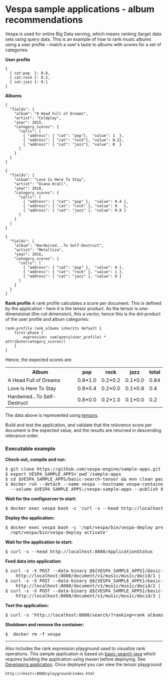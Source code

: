 <!-- Copyright 2017 Yahoo Holdings. Licensed under the terms of the Apache 2.0 license. See LICENSE in the project root. -->
# Vespa sample applications - album recommendations
Vespa is used for online Big Data serving, which means ranking (large) data sets using query data.
This is an example of how to rank music albums using a user profile -
match a user's taste to albums with scores for a set of categories:

**User profile**

    {
      { cat:pop  }: 0.8,
      { cat:rock }: 0.2,
      { cat:jazz }: 0.1
    }

 **Albums**

    {
      "fields": {
        "album": "A Head Full of Dreams",
        "artist": "Coldplay",
        "year": 2015,
        "category_scores": {
          "cells": [
            { "address": { "cat": "pop"},  "value": 1  },
            { "address": { "cat": "rock"}, "value": 0.2},
            { "address": { "cat": "jazz"}, "value": 0  }
          ]
        }
      }
    }

    {
      "fields": {
        "album": "Love Is Here To Stay",
        "artist": "Diana Krall",
        "year": 2018,
        "category_scores": {
          "cells": [
            { "address": { "cat": "pop" },  "value": 0.4 },
            { "address": { "cat": "rock" }, "value": 0   },
            { "address": { "cat": "jazz" }, "value": 0.8 }
          ]
        }
      }
    }

    {
      "fields": {
        "album": "Hardwired...To Self-Destruct",
        "artist": "Metallica",
        "year": 2016,
        "category_scores": {
          "cells": [
            { "address": { "cat": "pop" },  "value": 0 },
            { "address": { "cat": "rock" }, "value": 1 },
            { "address": { "cat": "jazz" }, "value": 0 }
          ]
        }
      }
    }

**Rank profile**
A rank profile calculates a score per document.
This is defined by the application - here it is the tensor product.
As the tensor is one-dimensional (the _cat_ dimension), this a vector,
hence this is the dot product of the user profile and album categories:

    rank-profile rank_albums inherits default {
        first-phase {
            expression: sum(query(user_profile) * attribute(category_scores))
        }
    }

Hence, the expected scores are:
<table>
<tr><th>Album</th>                                   <th>pop</th>     <th>rock</th>    <th>jazz</th>      <th>total</th></tr>
<tr><td>A Head Full of Dreams</td>         <td>0.8*1.0</td><td>0.2*0.2</td><td>0.1*0.0</td><td>0.84</td></tr>
<tr><td>Love Is Here To Stay</td>            <td>0.8*0.4</td><td>0.2*0.0</td><td>0.1*0.8</td><td>0.4</td></tr>
<tr><td>Hardwired...To Self-Destruct</td><td>0.8*0.0</td><td>0.2*1.0</td><td>0.1*0.0</td><td>0.2</td></tr>
</table>

The data above is represented using [tensors](http://docs.vespa.ai/documentation/tensor-intro.html).

Build and test the application, and validate that the _relevance_ score per document is the expected value,
and the results are returned in descending relevance order.


### Executable example
**Check-out, compile and run:**
<pre data-test="exec">
$ git clone https://github.com/vespa-engine/sample-apps.git
$ export VESPA_SAMPLE_APPS=`pwd`/sample-apps
$ cd $VESPA_SAMPLE_APPS/basic-search-tensor &amp;&amp; mvn clean package
$ docker run --detach --name vespa --hostname vespa-container --privileged \
  --volume $VESPA_SAMPLE_APPS:/vespa-sample-apps --publish 8080:8080 vespaengine/vespa
</pre>
**Wait for the configserver to start:**
<pre data-test="exec" data-test-wait-for="200 OK">
$ docker exec vespa bash -c 'curl -s --head http://localhost:19071/ApplicationStatus'
</pre>
**Deploy the application:**
<pre data-test="exec">
$ docker exec vespa bash -c '/opt/vespa/bin/vespa-deploy prepare /vespa-sample-apps/basic-search-tensor/target/application.zip && \
  /opt/vespa/bin/vespa-deploy activate'
</pre>
**Wait for the application to start:**
<pre data-test="exec" data-test-wait-for="200 OK">
$ curl -s --head http://localhost:8080/ApplicationStatus
</pre>
**Feed data into application:**
<pre data-test="exec">
$ curl -s -X POST --data-binary @${VESPA_SAMPLE_APPS}/basic-search-tensor/A-Head-Full-of-Dreams.json \
    http://localhost:8080/document/v1/music/music/docid/1 | python -m json.tool
$ curl -s -X POST --data-binary @${VESPA_SAMPLE_APPS}/basic-search-tensor/Love-Is-Here-To-Stay.json \
    http://localhost:8080/document/v1/music/music/docid/2 | python -m json.tool
$ curl -s -X POST --data-binary @${VESPA_SAMPLE_APPS}/basic-search-tensor/Hardwired...To-Self-Desctruct.json \
    http://localhost:8080/document/v1/music/music/docid/3 | python -m json.tool
</pre>
**Test the application:**
<pre data-test="exec" data-test-assert-contains="Metallica">
$ curl -s 'http://localhost:8080/search/?ranking=rank_albums&amp;yql=select%20%2A%20from%20sources%20%2A%20where%20sddocname%20contains%20%22music%22%3B&amp;ranking.features.query(user_profile)=%7B%7Bcat%3Apop%7D%3A0.8%2C%7Bcat%3Arock%7D%3A0.2%2C%7Bcat%3Ajazz%7D%3A0.1%7D' | python -m json.tool
</pre>
**Shutdown and remove the container:**
<pre data-test="after">
$  docker rm -f vespa
</pre>


<hr />

Also includes the rank expression playground used to visualize rank operations. This sample application is based on [basic-search-java](https://github.com/vespa-engine/sample-apps/tree/master/basic-search-java) which requires building the application using maven before deploying. See [Developing application](http://docs.vespa.ai/documentation/jdisc/developing-applications.html). Once deployed you can view the tensor playground:

    http://<host>:8080/playground/index.html
